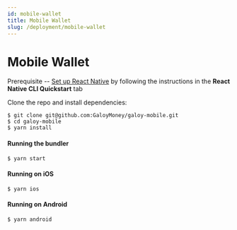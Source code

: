 ```yaml
---
id: mobile-wallet
title: Mobile Wallet
slug: /deployment/mobile-wallet
---
```


# Mobile Wallet

Prerequisite -- [Set up React Native](https://reactnative.dev/docs/environment-setup) by following the instructions in the **React Native CLI Quickstart** tab

Clone the repo and install dependencies:

```
$ git clone git@github.com:GaloyMoney/galoy-mobile.git
$ cd galoy-mobile
$ yarn install
```

#### Running the bundler

```
$ yarn start
```

#### Running on iOS

```
$ yarn ios
```

#### Running on Android

```
$ yarn android
```
